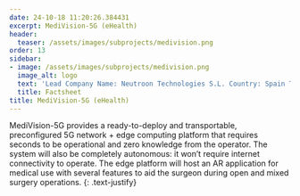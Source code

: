 ```yaml
---
date: 24-10-18 11:20:26.384431
excerpt: MediVision-5G (eHealth)
header:
  teaser: /assets/images/subprojects/medivision.png
order: 13
sidebar:
- image: /assets/images/subprojects/medivision.png
  image_alt: logo
  text: 'Lead Company Name: Neutroon Technologies S.L. Country: Spain Topic: eHealth & Emergency'
  title: Factsheet
title: MediVision-5G (eHealth)
---
```

MediVision-5G provides a ready-to-deploy and transportable, preconfigured 5G network + edge computing platform that requires seconds to be operational and zero knowledge from the operator. The system will also be completely autonomous: it won’t require internet connectivity to operate. The edge platform will host an AR application for medical use with several features to aid the surgeon during open and mixed surgery operations.
{: .text-justify}

